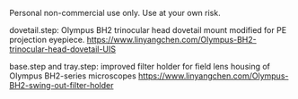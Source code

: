 Personal non-commercial use only. Use at your own risk.

dovetail.step: Olympus BH2 trinocular head dovetail mount modified for PE projection eyepiece.
https://www.linyangchen.com/Olympus-BH2-trinocular-head-dovetail-UIS

base.step and tray.step: improved filter holder for field lens housing of Olympus BH2-series microscopes
https://www.linyangchen.com/Olympus-BH2-swing-out-filter-holder
